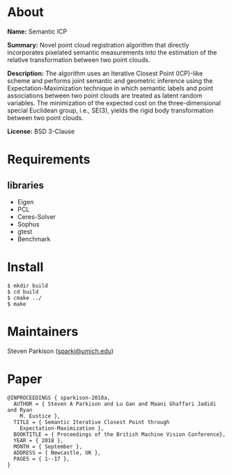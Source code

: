 # About

**Name:** Semantic ICP

**Summary:** Novel point cloud registration algorithm that directly incorporates
pixelated semantic measurements into the estimation of the relative
transformation between two point clouds.

**Description:** The algorithm uses an Iterative Closest Point (ICP)-like scheme
and performs joint semantic and geometric inference using the
Expectation-Maximization technique in which semantic labels and point
associations between two point clouds are treated as latent random variables.
The minimization of the expected cost on the three-dimensional special Euclidean
group, i.e., SE(3), yields the rigid body transformation between two point
clouds.


**License:** BSD 3-Clause

# Requirements


## libraries
* Eigen
* PCL
* Ceres-Solver
* Sophus
* gtest
* Benchmark

# Install

```
$ mkdir build
$ cd build
$ cmake ../
$ make
```

# Maintainers

Steven Parkison (sparki@umich.edu)

# Paper

```
@INPROCEEDINGS { sparkison-2018a,
  AUTHOR = { Steven A Parkison and Lu Gan and Maani Ghaffari Jadidi and Ryan
    M. Eustice },
  TITLE = { Semantic Iterative Closest Point through
    Expectation-Maximization },
  BOOKTITLE = { Proceedings of the British Machine Vision Conference},
  YEAR = { 2018 },
  MONTH = { September },
  ADDRESS = { Newcastle, UK },
  PAGES = { 1--17 },
}
```
